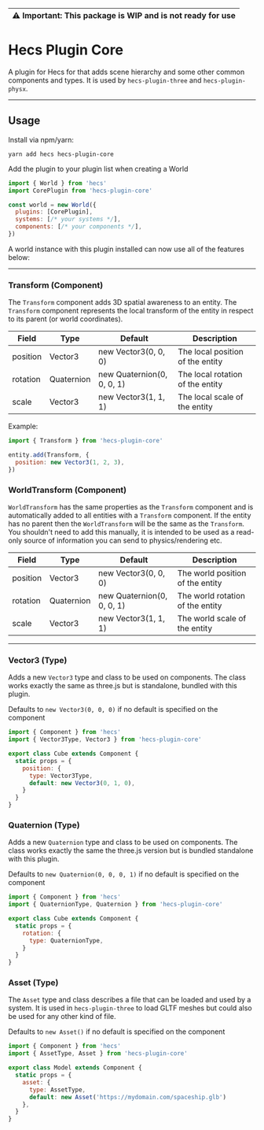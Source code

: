 | :warning: Important: This package is WIP and is not ready for use |
| --- |

# Hecs Plugin Core

A plugin for Hecs for that adds scene hierarchy and some other common components and types. It is used by `hecs-plugin-three` and `hecs-plugin-physx`.

---

## Usage

Install via npm/yarn:

```
yarn add hecs hecs-plugin-core
```

Add the plugin to your plugin list when creating a World

```js
import { World } from 'hecs'
import CorePlugin from 'hecs-plugin-core'

const world = new World({
  plugins: [CorePlugin],
  systems: [/* your systems */],
  components: [/* your components */],
})
```

A world instance with this plugin installed can now use all of the features below:

---

### Transform (Component)

The `Transform` component adds 3D spatial awareness to an entity. The `Transform` component represents the local transform of the entity in respect to its parent (or world coordinates).

Field|Type|Default|Description
---|---|---|---
position|Vector3|new Vector3(0, 0, 0)|The local position of the entity
rotation|Quaternion|new Quaternion(0, 0, 0, 1)|The local rotation of the entity
scale|Vector3|new Vector3(1, 1, 1)|The local scale of the entity

Example: 
```js
import { Transform } from 'hecs-plugin-core'

entity.add(Transform, { 
  position: new Vector3(1, 2, 3),
})
```

### WorldTransform (Component)

`WorldTransform` has the same properties as the `Transform` component and is automatically added to all entities with a `Transform` component. If the entity has no parent then the `WorldTransform` will be the same as the `Transform`.
You shouldn't need to add this manually, it is intended to be used as a read-only source of information you can send to physics/rendering etc.

Field|Type|Default|Description
---|---|---|---
position|Vector3|new Vector3(0, 0, 0)|The world position of the entity
rotation|Quaternion|new Quaternion(0, 0, 0, 1)|The world rotation of the entity
scale|Vector3|new Vector3(1, 1, 1)|The world scale of the entity

---

### Vector3 (Type)

Adds a new `Vector3` type and class to be used on components. The class works exactly the same as three.js but is standalone, bundled with this plugin.

Defaults to `new Vector3(0, 0, 0)` if no default is specified on the component

```js
import { Component } from 'hecs'
import { Vector3Type, Vector3 } from 'hecs-plugin-core'

export class Cube extends Component {
  static props = {
    position: {
      type: Vector3Type,
      default: new Vector3(0, 1, 0),
    }
  }
}
```

### Quaternion (Type)

Adds a new `Quaternion` type and class to be used on components. The class works exactly the same the three.js version but is bundled standalone with this plugin.

Defaults to `new Quaternion(0, 0, 0, 1)` if no default is specified on the component

```js
import { Component } from 'hecs'
import { QuaternionType, Quaternion } from 'hecs-plugin-core'

export class Cube extends Component {
  static props = {
    rotation: {
      type: QuaternionType,
    }
  }
}
```

### Asset (Type)

The `Asset` type and class describes a file that can be loaded and used by a system. It is used in `hecs-plugin-three` to load GLTF meshes but could also be used for any other kind of file.

Defaults to `new Asset()` if no default is specified on the component

```js
import { Component } from 'hecs'
import { AssetType, Asset } from 'hecs-plugin-core'

export class Model extends Component {
  static props = {
    asset: {
      type: AssetType,
      default: new Asset('https://mydomain.com/spaceship.glb')
    },
  }
}
```